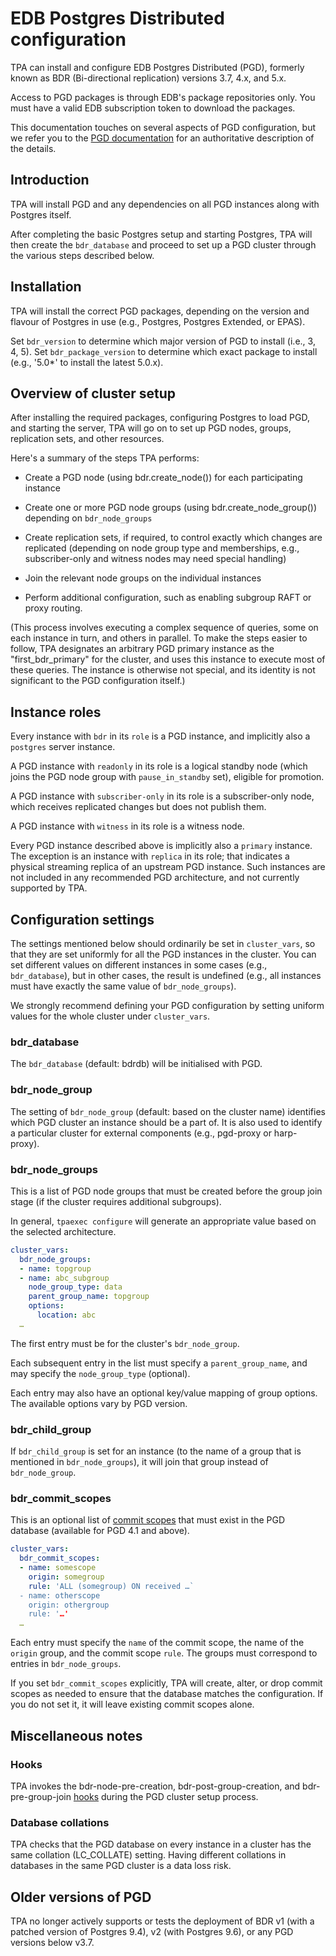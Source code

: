 # EDB Postgres Distributed configuration

TPA can install and configure EDB Postgres Distributed (PGD),
formerly known as BDR (Bi-directional replication) versions 3.7, 4.x,
and 5.x.

Access to PGD packages is through EDB's package repositories only.
You must have a valid EDB subscription token to download the packages.

This documentation touches on several aspects of PGD configuration, but
we refer you to the [PGD
documentation](https://enterprisedb.com/docs/pgd/latest/) for an
authoritative description of the details.

## Introduction

TPA will install PGD and any dependencies on all PGD instances along
with Postgres itself.

After completing the basic Postgres setup and starting Postgres, TPA
will then create the `bdr_database` and proceed to set up a PGD cluster
through the various steps described below.

## Installation

TPA will install the correct PGD packages, depending on the version
and flavour of Postgres in use (e.g., Postgres, Postgres Extended, or
EPAS).

Set `bdr_version` to determine which major version of PGD to install
(i.e., 3, 4, 5). Set `bdr_package_version` to determine which exact
package to install (e.g., '5.0*' to install the latest 5.0.x).

## Overview of cluster setup

After installing the required packages, configuring Postgres to load
PGD, and starting the server, TPA will go on to set up PGD nodes,
groups, replication sets, and other resources.

Here's a summary of the steps TPA performs:

* Create a PGD node (using bdr.create_node()) for each participating
  instance

* Create one or more PGD node groups (using bdr.create_node_group())
  depending on `bdr_node_groups`

* Create replication sets, if required, to control exactly which changes
  are replicated (depending on node group type and memberships, e.g.,
  subscriber-only and witness nodes may need special handling)

* Join the relevant node groups on the individual instances

* Perform additional configuration, such as enabling subgroup RAFT or
  proxy routing.

(This process involves executing a complex sequence of queries, some on
each instance in turn, and others in parallel. To make the steps easier
to follow, TPA designates an arbitrary PGD primary instance as the
"first_bdr_primary" for the cluster, and uses this instance to execute
most of these queries. The instance is otherwise not special, and its
identity is not significant to the PGD configuration itself.)

## Instance roles

Every instance with `bdr` in its `role` is a PGD instance, and
implicitly also a `postgres` server instance.

A PGD instance with `readonly` in its role is a logical standby node
(which joins the PGD node group with `pause_in_standby` set), eligible
for promotion.

A PGD instance with `subscriber-only` in its role is a subscriber-only
node, which receives replicated changes but does not publish them.

A PGD instance with `witness` in its role is a witness node.

Every PGD instance described above is implicitly also a `primary`
instance. The exception is an instance with `replica` in its role; that
indicates a physical streaming replica of an upstream PGD instance. Such
instances are not included in any recommended PGD architecture, and not
currently supported by TPA.

## Configuration settings

The settings mentioned below should ordinarily be set in `cluster_vars`,
so that they are set uniformly for all the PGD instances in the cluster.
You can set different values on different instances in some cases (e.g.,
`bdr_database`), but in other cases, the result is undefined (e.g., all
instances must have exactly the same value of `bdr_node_groups`).

We strongly recommend defining your PGD configuration by setting uniform
values for the whole cluster under `cluster_vars`.

### bdr_database

The `bdr_database` (default: bdrdb) will be initialised with PGD.

### bdr_node_group

The setting of `bdr_node_group` (default: based on the cluster name)
identifies which PGD cluster an instance should be a part of. It is also
used to identify a particular cluster for external components (e.g.,
pgd-proxy or harp-proxy).

### bdr_node_groups

This is a list of PGD node groups that must be created before the group
join stage (if the cluster requires additional subgroups).

In general, `tpaexec configure` will generate an appropriate value based
on the selected architecture.

```yaml
cluster_vars:
  bdr_node_groups:
  - name: topgroup
  - name: abc_subgroup
    node_group_type: data
    parent_group_name: topgroup
    options:
      location: abc
  …
```

The first entry must be for the cluster's `bdr_node_group`.

Each subsequent entry in the list must specify a `parent_group_name`,
and may specify the `node_group_type` (optional).

Each entry may also have an optional key/value mapping of group options.
The available options vary by PGD version.

### bdr_child_group

If `bdr_child_group` is set for an instance (to the name of a group that
is mentioned in `bdr_node_groups`), it will join that group instead of
`bdr_node_group`.

### bdr_commit_scopes

This is an optional list of
[commit scopes](https://www.enterprisedb.com/docs/pgd/latest/bdr/group-commit/)
that must exist in the PGD database (available for PGD 4.1 and above).

```yaml
cluster_vars:
  bdr_commit_scopes:
  - name: somescope
    origin: somegroup
    rule: 'ALL (somegroup) ON received …`
  - name: otherscope
    origin: othergroup
    rule: '…'
  …
```

Each entry must specify the `name` of the commit scope, the name of the
`origin` group, and the commit scope `rule`. The groups must correspond
to entries in `bdr_node_groups`.

If you set `bdr_commit_scopes` explicitly, TPA will create, alter, or
drop commit scopes as needed to ensure that the database matches the
configuration. If you do not set it, it will leave existing commit
scopes alone.

## Miscellaneous notes

### Hooks

TPA invokes the bdr-node-pre-creation, bdr-post-group-creation, and
bdr-pre-group-join [hooks](tpaexec-hooks.md) during the PGD cluster
setup process.

### Database collations

TPA checks that the PGD database on every instance in a cluster has
the same collation (LC_COLLATE) setting. Having different collations in
databases in the same PGD cluster is a data loss risk.

## Older versions of PGD

TPA no longer actively supports or tests the deployment of BDR v1
(with a patched version of Postgres 9.4), v2 (with Postgres 9.6), or
any PGD versions below v3.7.
